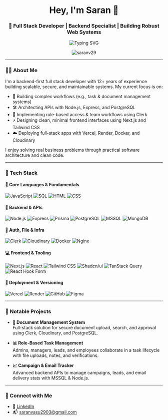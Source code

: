 <h1 align="center">Hey, I'm Saran 👋</h1>
<h3 align="center">🚀 Full Stack Developer | Backend Specialist | Building Robust Web Systems</h3>

<p align="center">
  <img src="https://readme-typing-svg.herokuapp.com?font=Fira+Code&size=22&pause=1000&center=true&vCenter=true&width=460&lines=Backend+Focused+Full+Stack+Developer;API+Designer+%26+System+Integrator;Scaling+Real-World+Apps+With+Modern+Tech" alt="Typing SVG" />
</p>

<p align="center">
  <img src="https://komarev.com/ghpvc/?username=saranv29&label=Profile%20views&color=0e75b6&style=flat" alt="saranv29" />
</p>

---

### 👨‍💻 About Me

I'm a backend-first full stack developer with 12+ years of experience building scalable, secure, and maintainable systems. My current focus is on:

- 🔄 Building complex workflows (e.g., task & document management systems)
- 🛠️ Architecting APIs with Node.js, Express, and PostgreSQL
- 🔐 Implementing role-based access & team workflows using Clerk
- ⚡ Designing clean, minimal frontend interfaces using Next.js and Tailwind CSS
- ☁️ Deploying full-stack apps with Vercel, Render, Docker, and Cloudinary

I enjoy solving real business problems through practical software architecture and clean code.

---

### 🧰 Tech Stack

#### 🧠 Core Languages & Fundamentals
![JavaScript](https://img.shields.io/badge/JavaScript-F7DF1E?style=for-the-badge&logo=javascript&logoColor=000)
![SQL](https://img.shields.io/badge/SQL-003B57?style=for-the-badge&logo=postgresql&logoColor=white)
![HTML](https://img.shields.io/badge/HTML5-E34F26?style=for-the-badge&logo=html5)
![CSS](https://img.shields.io/badge/CSS3-1572B6?style=for-the-badge&logo=css3)

#### 🧩 Backend & APIs
![Node.js](https://img.shields.io/badge/Node.js-339933?style=for-the-badge&logo=node.js&logoColor=white)
![Express](https://img.shields.io/badge/Express.js-000000?style=for-the-badge&logo=express&logoColor=white)
![Prisma](https://img.shields.io/badge/Prisma-2D3748?style=for-the-badge&logo=prisma)
![PostgreSQL](https://img.shields.io/badge/PostgreSQL-4169E1?style=for-the-badge&logo=postgresql&logoColor=white)
![MSSQL](https://img.shields.io/badge/MSSQL-CC2927?style=for-the-badge&logo=microsoft-sql-server&logoColor=white)
![MongoDB](https://img.shields.io/badge/MongoDB-4EA94B?style=for-the-badge&logo=mongodb&logoColor=white)

#### 🧱 Auth, File & Infra
![Clerk](https://img.shields.io/badge/Clerk-3A0CA3?style=for-the-badge&logo=clerk&logoColor=white)
![Cloudinary](https://img.shields.io/badge/Cloudinary-3448C5?style=for-the-badge&logo=cloudinary)
![Docker](https://img.shields.io/badge/Docker-2496ED?style=for-the-badge&logo=docker)
![Nginx](https://img.shields.io/badge/Nginx-009639?style=for-the-badge&logo=nginx&logoColor=white)

#### 💻 Frontend & Tooling
![Next.js](https://img.shields.io/badge/Next.js-000000?style=for-the-badge&logo=next.js)
![React](https://img.shields.io/badge/React-20232a?style=for-the-badge&logo=react)
![Tailwind CSS](https://img.shields.io/badge/TailwindCSS-38B2AC?style=for-the-badge&logo=tailwind-css)
![Shadcn/ui](https://img.shields.io/badge/shadcn/ui-000000?style=for-the-badge)
![TanStack Query](https://img.shields.io/badge/TanStack%20Query-FF4154?style=for-the-badge&logo=react-query)
![React Hook Form](https://img.shields.io/badge/React%20Hook%20Form-EC5990?style=for-the-badge&logo=reacthookform)

#### 🚀 Deployment & Versioning
![Vercel](https://img.shields.io/badge/Vercel-000?style=for-the-badge&logo=vercel)
![Render](https://img.shields.io/badge/Render-46E3B7?style=for-the-badge&logo=render)
![GitHub](https://img.shields.io/badge/GitHub-181717?style=for-the-badge&logo=github)
![Figma](https://img.shields.io/badge/Figma-F24E1E?style=for-the-badge&logo=figma)

---

### 📂 Notable Projects

- **📁 Document Management System**  
  Full-stack solution for secure document upload, search, and approval using Clerk, Cloudinary, and PostgreSQL.

- **📊 Role-Based Task Management**  
  Admins, managers, leads, and employees collaborate in a task lifecycle with file uploads, notes, and verifications.

- **📈 Campaign & Email Tracker**  
  Advanced backend APIs to manage campaigns, leads, and email delivery stats with MSSQL & Node.js.

---

### 🔗 Connect with Me

- 💼 [LinkedIn](https://www.linkedin.com/in/saranv29)  
- 📬 saranvasu2903@gmail.com
